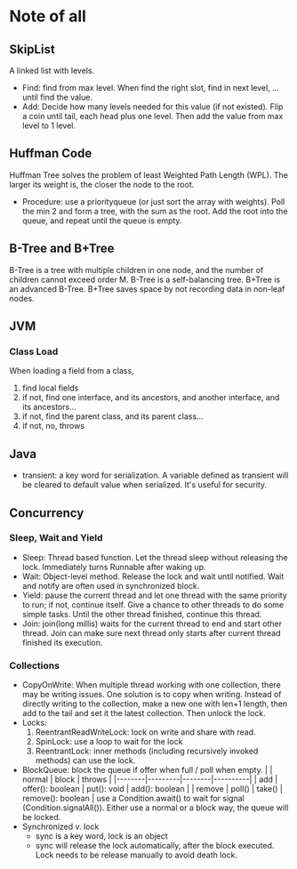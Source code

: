# Note of all

## SkipList
A linked list with levels.
- Find: find from max level. When find the right slot, find in next level, ... until find the value.
- Add: Decide how many levels needed for this value (if not existed). Flip a coin until tail, each head plus one level. Then add the value from max level to 1 level. 

## Huffman Code
Huffman Tree solves the problem of least Weighted Path Length (WPL). The larger its weight is, the closer the node to the root. 
- Procedure: use a priorityqueue (or just sort the array with weights). Poll the min 2 and form a tree, with the sum as the root. Add the root into the queue, and repeat until the queue is empty.

## B-Tree and B+Tree
B-Tree is a tree with multiple children in one node, and the number of children cannot exceed order M. B-Tree is a self-balancing tree.
B+Tree is an advanced B-Tree. B+Tree saves space by not recording data in non-leaf nodes. 

## JVM
### Class Load
When loading a field from a class, 
1. find local fields
2. if not, find one interface, and its ancestors, and another interface, and its ancestors...
3. if not, find the parent class, and its parent class...
4. if not, no, throws

## Java
- transient: a key word for serialization. A variable defined as transient will be cleared to default value when serialized. It's useful for security.

## Concurrency
### Sleep, Wait and Yield
- Sleep: Thread based function. Let the thread sleep without releasing the lock. Immediately turns Runnable after waking up.
- Wait: Object-level method. Release the lock and wait until notified. Wait and notify are often used in synchronized block.
- Yield: pause the current thread and let one thread with the same priority to run; if not, continue itself. Give a chance to other threads to do some simple tasks. Until the other thread finished, continue this thread.
- Join: join(long millis) waits for the current thread to end and start other thread. Join can make sure next thread only starts after current thread finished its execution.
### Collections
- CopyOnWrite: When multiple thread working with one collection, there may be writing issues. One solution is to copy when writing. Instead of directly writing to the collection, make a new one with len+1 length, then add to the tail and set it the latest collection. Then unlock the lock. 
- Locks:
  1. ReentrantReadWriteLock: lock on write and share with read.
  2. SpinLock: use a loop to wait for the lock
  3. ReentrantLock: inner methods (including recursively invoked methods) can use the lock.
- BlockQueue: 
  block the queue if offer when full / poll when empty.
  |        | normal  | block  | throws   |
  |--------|---------|--------|----------|
  | add    | offer(): boolean | put(): void  | add(): boolean    |
  | remove | poll()  | take() | remove(): boolean |
  use a Condition.await() to wait for signal (Condition.signalAll()).
  Either use a normal or a block way, the queue will be locked.
- Synchronized v. lock
  - sync is a key word, lock is an object
  - sync will release the lock automatically, after the block executed. Lock needs to be release manually to avoid death lock.
